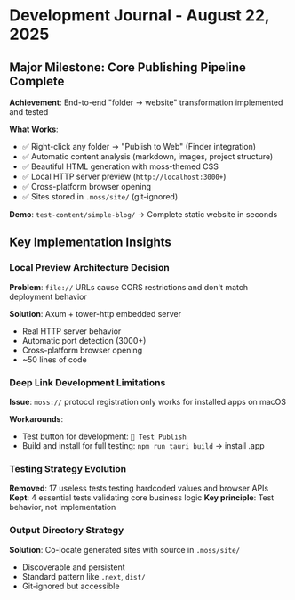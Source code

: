 # Development Journal - August 22, 2025

## Major Milestone: Core Publishing Pipeline Complete

**Achievement**: End-to-end "folder → website" transformation implemented and tested

**What Works**:
- ✅ Right-click any folder → "Publish to Web" (Finder integration)
- ✅ Automatic content analysis (markdown, images, project structure)  
- ✅ Beautiful HTML generation with moss-themed CSS
- ✅ Local HTTP server preview (`http://localhost:3000+`)
- ✅ Cross-platform browser opening
- ✅ Sites stored in `.moss/site/` (git-ignored)

**Demo**: `test-content/simple-blog/` → Complete static website in seconds

## Key Implementation Insights

### Local Preview Architecture Decision

**Problem**: `file://` URLs cause CORS restrictions and don't match deployment behavior

**Solution**: Axum + tower-http embedded server
- Real HTTP server behavior 
- Automatic port detection (3000+)
- Cross-platform browser opening
- ~50 lines of code

### Deep Link Development Limitations

**Issue**: `moss://` protocol registration only works for installed apps on macOS

**Workarounds**: 
- Test button for development: `🧪 Test Publish`
- Build and install for full testing: `npm run tauri build` → install .app

### Testing Strategy Evolution  

**Removed**: 17 useless tests testing hardcoded values and browser APIs
**Kept**: 4 essential tests validating core business logic
**Key principle**: Test behavior, not implementation

### Output Directory Strategy

**Solution**: Co-locate generated sites with source in `.moss/site/`
- Discoverable and persistent
- Standard pattern like `.next`, `dist/`
- Git-ignored but accessible